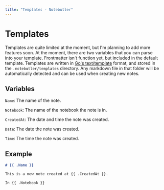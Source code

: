 ```yaml
---
title: "Templates - Notebutler"
---
```


# Templates

Templates are quite limited at the moment, but I'm planning to add more features
soon. At the moment, there are two variables that you can parse into your template.
Frontmatter isn't function yet, but included in the default template. Templates
are written in [Go's text/template](https://golang.org/pkg/text/template/) format,
and stored in the `.notebutler/templates` directory. Any markdown file in that
folder will be automatically detected and can be used when creating new notes.

## Variables

`Name`: The name of the note.

`Notebook`: The name of the notebook the note is in.

`CreatedAt`: The date and time the note was created.

`Date`: The date the note was created.

`Time`: The time the note was created.

## Example

```md
# {{ .Name }}

This is a new note created at {{ .CreatedAt }}.

In {{ .Notebook }}
```
